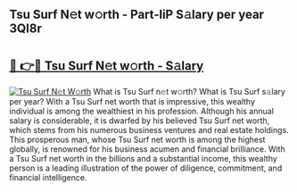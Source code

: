 ## Tsu Surf N𝚎t w𝚘rth - Part-liP S𝚊lary per year 3QI8r

# <h2><a href="http://gc0tld.nevu.top/?p=Tsu+Surf">🔗 👉🔴 Tsu Surf N𝚎t w𝚘rth - S𝚊lary</a></h2>

[![Tsu Surf N𝚎t W𝚘rth](https://i.imgur.com/Oavwk0R.jpeg)](http://gc0tld.nevu.top/?p=Tsu+Surf)
What is Tsu Surf n𝚎t w𝚘rth? What is Tsu Surf s𝚊lary per year?
With a Tsu Surf net worth that is impressive, this wealthy individual is among the wealthiest in his profession. Although his annual salary is considerable, it is dwarfed by his believed Tsu Surf net worth, which stems from his numerous business ventures and real estate holdings. This prosperous man, whose Tsu Surf net worth is among the highest globally, is renowned for his business acumen and financial brilliance. With a Tsu Surf net worth in the billions and a substantial income, this wealthy person is a leading illustration of the power of diligence, commitment, and financial intelligence.
